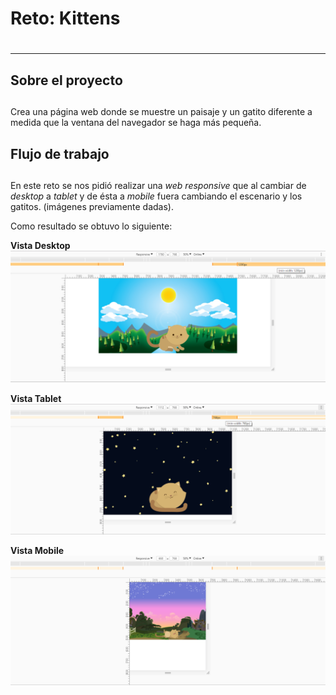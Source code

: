 # **Reto: Kittens** <h1>
***
## Sobre el proyecto <h2>

Crea una página web donde se muestre un paisaje y un gatito diferente a medida que la ventana del navegador se haga más pequeña.

## Flujo de trabajo <h2>

En este reto se nos pidió realizar una _web responsive_ que al cambiar de _desktop_ a _tablet_ y de ésta a _mobile_  fuera cambiando el escenario y los gatitos. (imágenes previamente dadas).

Como resultado se obtuvo lo siguiente:

**Vista Desktop**
![desktop](assets/images/desktop.png)

**Vista Tablet**
![tablet](assets/images/tablet.png)

**Vista Mobile**
![mobile](assets/images/mobile.png)
